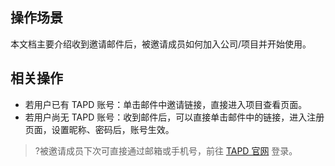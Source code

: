 ## 操作场景
本文档主要介绍收到邀请邮件后，被邀请成员如何加入公司/项目并开始使用。

## 相关操作
- 若用户已有 TAPD 账号：单击邮件中邀请链接，直接进入项目查看页面。
- 若用户尚无 TAPD 账号：收到邮件后，可以直接单击邮件中的链接，进入注册页面，设置昵称、密码后，账号生效。

>?被邀请成员下次可直接通过邮箱或手机号，前往 [TAPD 官网](http://www.tapd.cn/) 登录。
